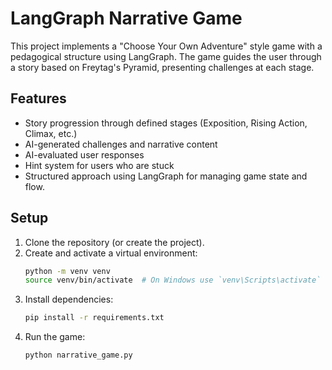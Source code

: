 # LangGraph Narrative Game

This project implements a "Choose Your Own Adventure" style game with a pedagogical structure using LangGraph.
The game guides the user through a story based on Freytag's Pyramid, presenting challenges at each stage.

## Features

- Story progression through defined stages (Exposition, Rising Action, Climax, etc.)
- AI-generated challenges and narrative content
- AI-evaluated user responses
- Hint system for users who are stuck
- Structured approach using LangGraph for managing game state and flow.

## Setup

1.  Clone the repository (or create the project).
2.  Create and activate a virtual environment:
    ```bash
    python -m venv venv
    source venv/bin/activate  # On Windows use `venv\Scripts\activate`
    ```
3.  Install dependencies:
    ```bash
    pip install -r requirements.txt
    ```
4.  Run the game:
    ```bash
    python narrative_game.py
    ```
